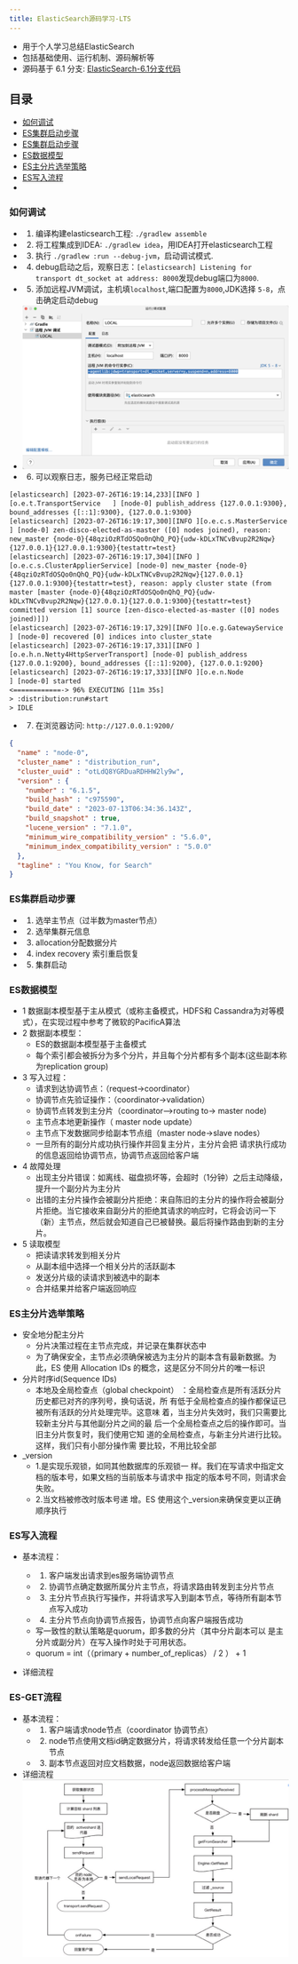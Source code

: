```yaml
---
title: ElasticSearch源码学习-LTS
---
```


- 用于个人学习总结ElasticSearch
- 包括基础使用、运行机制、源码解析等
- 源码基于 6.1 分支: [ElasticSearch-6.1分支代码](https://github.com/elastic/elasticsearch/tree/6.1)

## 目录

- [如何调试](#如何调试)
- [ES集群启动步骤](#ES集群启动步骤)
- [ES集群启动步骤](#ES集群启动步骤)
- [ES数据模型](#ES数据模型)
- [ES主分片选举策略](#ES主分片选举策略)
- [ES写入流程](#ES写入流程)
- [](#)

### 如何调试

- 1. 编译构建elasticsearch工程: `./gradlew assemble`
- 2. 将工程集成到IDEA: `./gradlew idea`，用IDEA打开elasticsearch工程
- 3. 执行 `./gradlew :run --debug-jvm`，启动调试模式.
- 4. debug启动之后，观察日志：`[elasticsearch] Listening for transport dt_socket at address: 8000`发现debug端口为`8000`.
- 5. 添加远程JVM调试，主机填`localhost`,端口配置为`8000`,JDK选择 `5-8`，点击确定启动debug
- ![debug 配置](image/003-debug.png)
- 6. 可以观察日志，服务已经正常启动

```log
[elasticsearch] [2023-07-26T16:19:14,233][INFO ][o.e.t.TransportService   ] [node-0] publish_address {127.0.0.1:9300}, bound_addresses {[::1]:9300}, {127.0.0.1:9300}
[elasticsearch] [2023-07-26T16:19:17,300][INFO ][o.e.c.s.MasterService    ] [node-0] zen-disco-elected-as-master ([0] nodes joined), reason: new_master {node-0}{48qziOzRTdOSQo0nQhQ_PQ}{udw-kDLxTNCvBvup2R2Nqw}{127.0.0.1}{127.0.0.1:9300}{testattr=test}
[elasticsearch] [2023-07-26T16:19:17,304][INFO ][o.e.c.s.ClusterApplierService] [node-0] new_master {node-0}{48qziOzRTdOSQo0nQhQ_PQ}{udw-kDLxTNCvBvup2R2Nqw}{127.0.0.1}{127.0.0.1:9300}{testattr=test}, reason: apply cluster state (from master [master {node-0}{48qziOzRTdOSQo0nQhQ_PQ}{udw-kDLxTNCvBvup2R2Nqw}{127.0.0.1}{127.0.0.1:9300}{testattr=test} committed version [1] source [zen-disco-elected-as-master ([0] nodes joined)]])
[elasticsearch] [2023-07-26T16:19:17,329][INFO ][o.e.g.GatewayService     ] [node-0] recovered [0] indices into cluster_state
[elasticsearch] [2023-07-26T16:19:17,331][INFO ][o.e.h.n.Netty4HttpServerTransport] [node-0] publish_address {127.0.0.1:9200}, bound_addresses {[::1]:9200}, {127.0.0.1:9200}
[elasticsearch] [2023-07-26T16:19:17,333][INFO ][o.e.n.Node               ] [node-0] started
<============-> 96% EXECUTING [11m 35s]
> :distribution:run#start
> IDLE
```

- 7. 在浏览器访问: `http://127.0.0.1:9200/`

```json
{
  "name" : "node-0",
  "cluster_name" : "distribution_run",
  "cluster_uuid" : "otLdQ8YGRDuaRDHHW2ly9w",
  "version" : {
    "number" : "6.1.5",
    "build_hash" : "c975590",
    "build_date" : "2023-07-13T06:34:36.143Z",
    "build_snapshot" : true,
    "lucene_version" : "7.1.0",
    "minimum_wire_compatibility_version" : "5.6.0",
    "minimum_index_compatibility_version" : "5.0.0"
  },
  "tagline" : "You Know, for Search"
}
```

### ES集群启动步骤

- 1. 选举主节点（过半数为master节点）
- 2. 选举集群元信息
- 3. allocation分配数据分片
- 4. index recovery 索引重启恢复
- 5. 集群启动

### ES数据模型

- 1 数据副本模型基于主从模式（或称主备模式，HDFS和 Cassandra为对等模式），在实现过程中参考了微软的PacificA算法
- 2 数据副本模型：
  - ES的数据副本模型基于主备模式
  - 每个索引都会被拆分为多个分片，并且每个分片都有多个副本(这些副本称为replication group)
- 3 写入过程：
  - 请求到达协调节点：（request->coordinator）
  - 协调节点先验证操作：（coordinator->validation）
  - 协调节点转发到主分片（coordinator—>routing to-> master node)
  - 主节点本地更新操作（ master node update）
  - 主节点下发数据同步给副本节点组（master node->slave nodes）
  - 一旦所有的副分片成功执行操作并回复主分片，主分片会把 请求执行成功的信息返回给协调节点，协调节点返回给客户端
- 4 故障处理
  - 出现主分片错误：如离线、磁盘损坏等，会超时（1分钟）之后主动降级，提升一个副分片为主分片
  - 出错的主分片操作会被副分片拒绝：来自陈旧的主分片的操作将会被副分片拒绝。当它接收来自副分片的拒绝其请求的响应时，它将会访问一下（新）主节点，然后就会知道自己已被替换。最后将操作路由到新的主分片。
- 5 读取模型
  - 把读请求转发到相关分片
  - 从副本组中选择一个相关分片的活跃副本
  - 发送分片级的读请求到被选中的副本
  - 合并结果并给客户端返回响应

### ES主分片选举策略

- 安全地分配主分片
  - 分片决策过程在主节点完成，并记录在集群状态中
  - 为了确保安全，主节点必须确保被选为主分片的副本含有最新数据。为 此，ES 使用 Allocation IDs 的概念，这是区分不同分片的唯一标识
- 分片时序id(Sequence IDs)
  - 本地及全局检查点（global checkpoint） ：全局检查点是所有活跃分片历史都已对齐的序列号，换句话说，所 有低于全局检查点的操作都保证已被所有活跃的分片处理完毕。这意味 着，当主分片失效时，我们只需要比较新主分片与其他副分片之间的最 后一个全局检查点之后的操作即可。当旧主分片恢复时，我们使用它知 道的全局检查点，与新主分片进行比较。这样，我们只有小部分操作需 要比较，不用比较全部
- _version
  - 1.是实现乐观锁，如同其他数据库的乐观锁一 样。我们在写请求中指定文档的版本号，如果文档的当前版本与请求中 指定的版本号不同，则请求会失败。
  - 2.当文档被修改时版本号递 增。ES 使用这个_version来确保变更以正确顺序执行

### ES写入流程

- 基本流程：
  - 1. 客户端发出请求到es服务端协调节点
  - 2. 协调节点确定数据所属分片主节点，将请求路由转发到主分片节点
  - 3. 主分片节点执行写操作，并将请求写入到副本节点，等待所有副本节点写入成功
  - 4. 主分片节点向协调节点报告，协调节点向客户端报告成功
  - 写一致性的默认策略是quorum，即多数的分片（其中分片副本可以 是主分片或副分片）在写入操作时处于可用状态。
  - quorum = int（（primary + number_of_replicas） / 2 ） + 1

- 详细流程

### ES-GET流程

- 基本流程：
  - 1. 客户端请求node节点（coordinator 协调节点）
  - 2. node节点使用文档id确定数据分片，将请求转发给任意一个分片副本节点
  - 3. 副本节点返回对应文档数据，node返回数据给客户端
- 详细流程
![GET详细流程](image/010.png)
